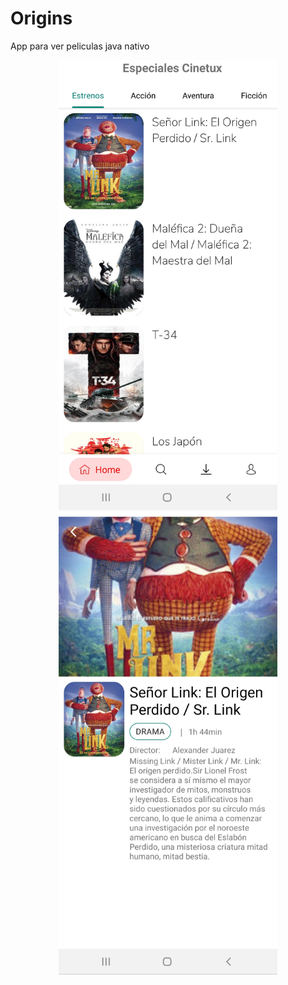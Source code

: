 # Origins
App para ver peliculas java nativo
<p align="center"> <img src="https://github.com/alexander-jp/Origins/blob/master/app/src/main/screenshots/20191023_212244.jpg" width="350" tyle="margin-left:20px; margin-right:20px;"/> <img src="https://github.com/alexander-jp/Origins/blob/master/app/src/main/screenshots/20191023_212557.jpg" width="350" style="margin-left:20px; margin-right:20px;"/> </p>
 <!- ![Screenshot](https://github.com/alexander-jp/Origins/blob/master/app/src/main/screenshots/20191023_212244.jpg) ->
